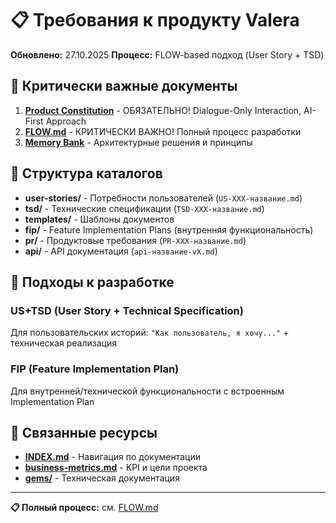 # 📋 Требования к продукту Valera

**Обновлено:** 27.10.2025
**Процесс:** FLOW-based подход (User Story + TSD)

## 🎯 Критически важные документы

1. **[Product Constitution](../product/constitution.md)** - ОБЯЗАТЕЛЬНО! Dialogue-Only Interaction, AI-First Approach
2. **[FLOW.md](../FLOW.md)** - КРИТИЧЕСКИ ВАЖНО! Полный процесс разработки
3. **[Memory Bank](../.claude/memory-bank.md)** - Архитектурные решения и принципы

## 📂 Структура каталогов

- **user-stories/** - Потребности пользователей (`US-XXX-название.md`)
- **tsd/** - Технические спецификации (`TSD-XXX-название.md`)
- **templates/** - Шаблоны документов
- **fip/** - Feature Implementation Plans (внутренняя функциональность)
- **pr/** - Продуктовые требования (`PR-XXX-название.md`)
- **api/** - API документация (`api-название-vX.md`)

## 🔄 Подходы к разработке

### US+TSD (User Story + Technical Specification)
Для пользовательских историй: `"Как пользователь, я хочу..."` + техническая реализация

### FIP (Feature Implementation Plan)
Для внутренней/технической функциональности с встроенным Implementation Plan

## 🔗 Связанные ресурсы

- **[INDEX.md](../INDEX.md)** - Навигация по документации
- **[business-metrics.md](../product/business-metrics.md)** - KPI и цели проекта
- **[gems/](../gems/)** - Техническая документация

---

**📋 Полный процесс:** см. [FLOW.md](../FLOW.md)